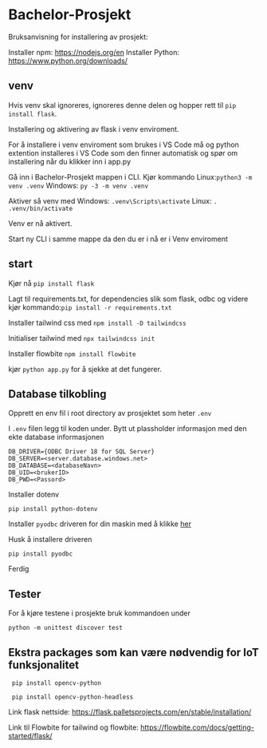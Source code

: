 # Bachelor-Prosjekt

Bruksanvisning for installering av prosjekt:

Installer npm: https://nodejs.org/en
Installer Python: https://www.python.org/downloads/


## venv
Hvis venv skal ignoreres, ignoreres denne delen og hopper rett til ``` pip install flask ```.

Installering og aktivering av flask i venv enviroment. 

 For å installere i venv enviroment som brukes i VS Code må og python extention installeres i VS Code som den finner automatisk og spør om installering når du klikker inn i app.py

Gå inn i Bachelor-Prosjekt mappen i CLI. Kjør kommando Linux:``` python3 -m venv .venv ``` Windows: ``` py -3 -m venv .venv ```

Aktiver så venv med Windows: ``` .venv\Scripts\activate ``` Linux: ```. .venv/bin/activate```

Venv er nå aktivert.

Start ny CLI i samme mappe da den du er i nå er i Venv enviroment

## start
 Kjør nå ``` pip install flask ``` 

Lagt til requirements.txt, for dependencies slik som flask, odbc og videre kjør kommando:```pip install -r requirements.txt```

Installer tailwind css med ```npm install -D tailwindcss``` 

Initialiser tailwind med ```npx tailwindcss init``` 

Installer flowbite ```npm install flowbite```

kjør ```python app.py``` for å sjekke at det fungerer.

## Database tilkobling
Opprett en env fil i root directory av prosjektet som heter ```.env```

I ```.env``` filen legg til koden under. Bytt ut plassholder informasjon med den ekte database informasjonen

```
DB_DRIVER={ODBC Driver 18 for SQL Server}
DB_SERVER=<server.database.windows.net>
DB_DATABASE=<databaseNavn>
DB_UID=<brukerID>
DB_PWD=<Passord>
```

Installer dotenv 
```
pip install python-dotenv
```


Installer `pyodbc` driveren for din maskin med å klikke [her](https://learn.microsoft.com/en-us/sql/connect/python/pyodbc/step-1-configure-development-environment-for-pyodbc-python-development?view=sql-server-ver16&tabs=windows)

Husk å installere driveren
```
pip install pyodbc
```

Ferdig

## Tester
For å kjøre testene i prosjekte bruk kommandoen under
```
python -m unittest discover test
```

## Ekstra packages som kan være nødvendig for IoT funksjonalitet

```
 pip install opencv-python 
```

```
 pip install opencv-python-headless   
```

Link flask nettside: https://flask.palletsprojects.com/en/stable/installation/

Link til Flowbite for tailwind og flowbite: https://flowbite.com/docs/getting-started/flask/